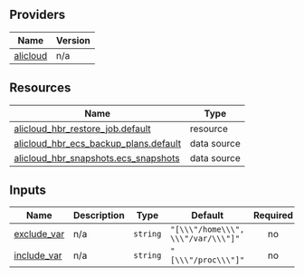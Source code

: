 <!-- BEGIN_TF_DOCS -->
## Providers

| Name | Version |
|------|---------|
| <a name="provider_alicloud"></a> [alicloud](#provider\_alicloud) | n/a |

## Resources

| Name | Type |
|------|------|
| [alicloud_hbr_restore_job.default](https://registry.terraform.io/providers/hashicorp/alicloud/latest/docs/resources/hbr_restore_job) | resource |
| [alicloud_hbr_ecs_backup_plans.default](https://registry.terraform.io/providers/hashicorp/alicloud/latest/docs/data-sources/hbr_ecs_backup_plans) | data source |
| [alicloud_hbr_snapshots.ecs_snapshots](https://registry.terraform.io/providers/hashicorp/alicloud/latest/docs/data-sources/hbr_snapshots) | data source |

## Inputs

| Name | Description | Type | Default | Required |
|------|-------------|------|---------|:--------:|
| <a name="input_exclude_var"></a> [exclude\_var](#input\_exclude\_var) | n/a | `string` | `"[\\\"/home\\\", \\\"/var/\\\"]"` | no |
| <a name="input_include_var"></a> [include\_var](#input\_include\_var) | n/a | `string` | `"[\\\"/proc\\\"]"` | no |
<!-- END_TF_DOCS -->    